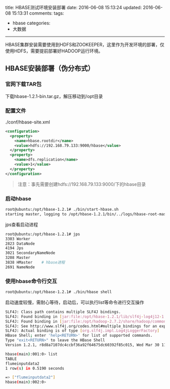 title: HBASE测试环境安装部署
date: 2016-06-08 15:13:24
updated: 2016-06-08 15:13:31
comments:
tags:
- hbase
categories:
- 大数据

---

HBASE集群安装需要使用到HDFS和ZOOKEEPER，这里作为开发环境的部署，仅使用HDFS，需要提前部署好HADOOP运行环境。

## HBASE安装部署（伪分布式）

### 官网下载TAR包

下载hbase-1.2.1-bin.tar.gz，解压移动到/opt目录

### 配置文件

./conf/hbase-site.xml

```xml
<configuration>
  <property>
    <name>hbase.rootdir</name>
    <value>hdfs://192.168.79.133:9000/hbase</value>
  </property>
  <property>
    <name>dfs.replication</name>
    <value>1</value>
  </property>
</configuration>
```

> 注意：事先需要创建hdfs://192.168.79.133:9000/下的hbase目录

### 启动hbase

```bash
root@ubuntu:/opt/hbase-1.2.1# ./bin/start-hbase.sh 
starting master, logging to /opt/hbase-1.2.1/bin/../logs/hbase-root-master-ubuntu.out
```

jps查看启动进程

```bash
root@ubuntu:/opt/hbase-1.2.1# jps
3303 Worker
2823 DataNode
4194 Jps
3021 SecondaryNameNode
3208 Master
3838 HMaster    # hbase进程
2691 NameNode
```

### 使用hbase命令行交互

```bash
root@ubuntu:/opt/hbase-1.2.1# ./bin/hbase shell
```

启动速度较慢，需耐心等待，启动后，可以执行list等命令进行交互操作

```bash
SLF4J: Class path contains multiple SLF4J bindings.
SLF4J: Found binding in [jar:file:/opt/hbase-1.2.1/lib/slf4j-log4j12-1.7.5.jar!/org/slf4j/impl/StaticLoggerBinder.class]
SLF4J: Found binding in [jar:file:/opt/hadoop-2.7.2/share/hadoop/common/lib/slf4j-log4j12-1.7.10.jar!/org/slf4j/impl/StaticLoggerBinder.class]
SLF4J: See http://www.slf4j.org/codes.html#multiple_bindings for an explanation.
SLF4J: Actual binding is of type [org.slf4j.impl.Log4jLoggerFactory]
HBase Shell; enter 'help<RETURN>' for list of supported commands.
Type "exit<RETURN>" to leave the HBase Shell
Version 1.2.1, r8d8a7107dc4ccbf36a92f64675dc60392f85c015, Wed Mar 30 11:19:21 CDT 2016

hbase(main):001:0> list
TABLE                  
flumeinputdata2            
1 row(s) in 0.5190 seconds

=> ["flumeinputdata2"]
hbase(main):002:0>
```


